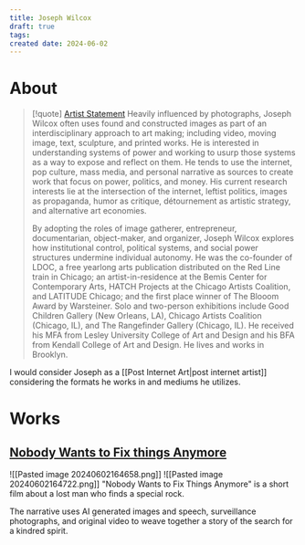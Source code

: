 ```yaml
---
title: Joseph Wilcox
draft: true
tags: 
created date: 2024-06-02
---
```

# About
> [!quote] [Artist Statement](https://www.narsfoundation.org/joseph-wilcox-usa#:~:text=By%20adopting%20the%20roles%20of,power%20structures%20undermine%20individual%20autonomy.)
> Heavily influenced by photographs, Joseph Wilcox often uses found and constructed images as part of an interdisciplinary approach to art making; including video, moving image, text, sculpture, and printed works. He is interested in understanding systems of power and working to usurp those systems as a way to expose and reflect on them. He tends to use the internet, pop culture, mass media, and personal narrative as sources to create work that focus on power, politics, and money. His current research interests lie at the intersection of the internet, leftist politics, images as propaganda, humor as critique, détournement as artistic strategy, and alternative art economies.  
>   
> By adopting the roles of image gatherer, entrepreneur, documentarian, object-maker, and organizer, Joseph Wilcox explores how institutional control, political systems, and social power structures undermine individual autonomy. He was the co-founder of LDOC, a free yearlong arts publication distributed on the Red Line train in Chicago; an artist-in-residence at the Bemis Center for Contemporary Arts, HATCH Projects at the Chicago Artists Coalition, and LATITUDE Chicago; and the first place winner of The Blooom Award by Warsteiner. Solo and two-person exhibitions include Good Children Gallery (New Orleans, LA), Chicago Artists Coalition (Chicago, IL), and The Rangefinder Gallery (Chicago, IL). He received his MFA from Lesley University College of Art and Design and his BFA from Kendall College of Art and Design. He lives and works in Brooklyn.

I would consider Joseph as a [[Post Internet Art|post internet artist]] considering the formats he works in and mediums he utilizes.
# Works
## [Nobody Wants to Fix things Anymore](https://filmfreeway.com/NobodyWantstoFixThingsAnymore#:~:text="Nobody%20Wants%20to%20Fix%20Things,search%20for%20a%20kindred%20spirit.)
![[Pasted image 20240602164658.png]]
![[Pasted image 20240602164722.png]]
"Nobody Wants to Fix Things Anymore" is a short film about a lost man who finds a special rock.

The narrative uses AI generated images and speech, surveillance photographs, and original video to weave together a story of the search for a kindred spirit.



